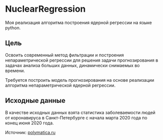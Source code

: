 # NuclearRegression

Моя реализация алгоритма построения ядерной регрессии на языке python.

## Цель

Освоить современный метод фильтрации и построения непараметрической регрессии для решения задачи прогнозирования в задачах анализа больших данных, динамически снимаемых во времени.

Требуется построить модель прогнозирования на основе реализации алгоритма непараметрической ядерной регрессии.

## Исходные данные

В качестве исходных данных взята статистика заболеваемости людей от коронавируса в Санкт-Петербурге с начала марта 2020 года по конец июня 2020 года.

Источник: [polymatica.ru](https://www.polymatica.ru/news/2020/dannye-po-koronavirusu-covid-19/?ysclid=lelcfa4b66884197378)
